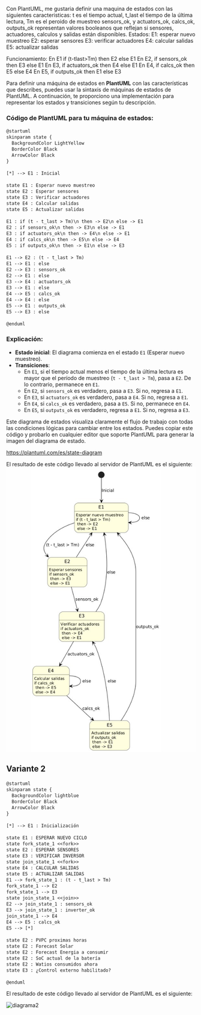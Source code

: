 Con PlantUML, me gustaria definir una maquina de estados con las siguientes caracteristicas:
t es el tiempo actual,  t_last el tiempo de la última lectura, Tm es el peroido de muestreo
sensors_ok, y actuators_ok, calcs_ok, outputs_ok representan valores booleanos que reflejan si sensores, actuadores, calculos y salidas están disponibles.
Estados:
E1: esperar nuevo muestreo
E2: esperar sensores
E3: verificar actuadores
E4: calcular salidas
E5: actualizar salidas

Funcionamiento: 
En E1 if (t-tlast>Tm) then E2 else E1
En E2, if sensors_ok then E3 else E1
En E3, if actuators_ok then E4 else E1
En E4, if calcs_ok then E5 else E4
En E5, if outputs_ok then E1 else E3


Para definir una máquina de estados en **PlantUML** con las características que describes, puedes usar la sintaxis de máquinas de estados de PlantUML. A continuación, te proporciono una implementación para representar los estados y transiciones según tu descripción.

### Código de PlantUML para tu máquina de estados:

```plantuml
@startuml
skinparam state {
  BackgroundColor LightYellow
  BorderColor Black
  ArrowColor Black
}

[*] --> E1 : Inicial

state E1 : Esperar nuevo muestreo
state E2 : Esperar sensores
state E3 : Verificar actuadores
state E4 : Calcular salidas
state E5 : Actualizar salidas

E1 : if (t - t_last > Tm)\n then -> E2\n else -> E1
E2 : if sensors_ok\n then -> E3\n else -> E1
E3 : if actuators_ok\n then -> E4\n else -> E1
E4 : if calcs_ok\n then -> E5\n else -> E4
E5 : if outputs_ok\n then -> E1\n else -> E3

E1 --> E2 : (t - t_last > Tm)
E1 --> E1 : else
E2 --> E3 : sensors_ok
E2 --> E1 : else
E3 --> E4 : actuators_ok
E3 --> E1 : else
E4 --> E5 : calcs_ok
E4 --> E4 : else
E5 --> E1 : outputs_ok
E5 --> E3 : else

@enduml
```

### Explicación:
- **Estado inicial**: El diagrama comienza en el estado `E1` (Esperar nuevo muestreo).
- **Transiciones**:
  - En `E1`, si el tiempo actual menos el tiempo de la última lectura es mayor que el período de muestreo (`t - t_last > Tm`), pasa a `E2`. De lo contrario, permanece en `E1`.
  - En `E2`, si `sensors_ok` es verdadero, pasa a `E3`. Si no, regresa a `E1`.
  - En `E3`, si `actuators_ok` es verdadero, pasa a `E4`. Si no, regresa a `E1`.
  - En `E4`, si `calcs_ok` es verdadero, pasa a `E5`. Si no, permanece en `E4`.
  - En `E5`, si `outputs_ok` es verdadero, regresa a `E1`. Si no, regresa a `E3`.

Este diagrama de estados visualiza claramente el flujo de trabajo con todas las condiciones lógicas para cambiar entre los estados. Puedes copiar este código y probarlo en cualquier editor que soporte PlantUML para generar la imagen del diagrama de estado.

https://plantuml.com/es/state-diagram

El resultado de este código llevado al servidor de PlantUML es el siguiente:
![diagrama1](../images/plantuml_sample01.jpg)


## Variante 2
```plantuml
@startuml
skinparam state {
  BackgroundColor lightblue 
  BorderColor Black
  ArrowColor Black
}

[*] --> E1 : Inicialización

state E1 : ESPERAR NUEVO CICLO
state fork_state_1 <<fork>>
state E2 : ESPERAR SENSORES
state E3 : VERIFICAR INVERSOR
state join_state_1 <<fork>>
state E4 : CALCULAR SALIDAS
state E5 : ACTUALIZAR SALIDAS
E1 --> fork_state_1 : (t - t_last > Tm)
fork_state_1 --> E2
fork_state_1 --> E3
state join_state_1 <<join>>
E2 --> join_state_1 : sensors_ok
E3 --> join_state_1 : inverter_ok
join_state_1 --> E4
E4 --> E5 : calcs_ok
E5 --> [*]

state E2 : PVPC proximas horas 
state E2 : Forecast Solar 
state E2 : Forecast Energia a consumir
state E2 : SoC actual de la batería
state E2 : Watios consumidos ahora
state E3 : ¿Control externo habilitado?

@enduml
````

El resultado de este código llevado al servidor de PlantUML es el siguiente:

![diagrama2](../images/plantuml_sample02.png)
